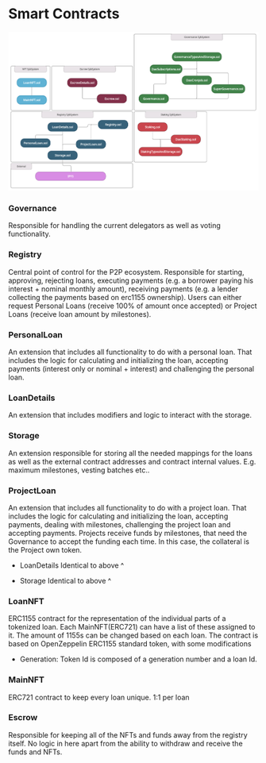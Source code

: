 # Smart Contracts
![Contract hierarchy](img/contractPlot.png)

### Governance
Responsible for handling the current delegators as well as voting functionality.

### Registry
Central point of control for the P2P ecosystem. Responsible for starting, approving, rejecting loans, executing payments (e.g. a borrower paying his interest + nominal monthly amount), receiving payments (e.g. a lender collecting the payments based on erc1155 ownership). Users can either request Personal Loans (receive 100% of amount once accepted) or Project Loans (receive loan amount by milestones).

### PersonalLoan
An extension that includes all functionality to do with a personal loan. That includes the logic for calculating and initializing the loan, accepting payments (interest only or nominal + interest) and challenging the personal loan.

### LoanDetails
An extension that includes modifiers and logic to interact with the storage.

### Storage
An extension responsible for storing all the needed mappings for the loans as well as the external contract addresses and contract internal values. E.g. maximum milestones, vesting batches etc..

### ProjectLoan
An extension that includes all functionality to do with a project loan. That includes the logic for calculating and initializing the loan, accepting payments, dealing with milestones, challenging the project loan and accepting payments. Projects receive funds by milestones, that need the Governance to accept the funding each time. In this case, the collateral is the Project own token.

* LoanDetails
Identical to above ^

* Storage
Identical to above ^

### LoanNFT
ERC1155 contract for the representation of the individual parts of a tokenized loan. Each MainNFT(ERC721) can have a list of these assigned to it. The amount of 1155s can be changed based on each loan. The contract is based on OpenZeppelin ERC1155 standard token, with some modifications
* Generation: Token Id is composed of a generation number and a loan Id. 

### MainNFT
ERC721 contract to keep every loan unique. 1:1 per loan

### Escrow
Responsible for keeping all of the NFTs and funds away from the registry itself. No logic in here apart from the ability to withdraw and receive the funds and NFTs.